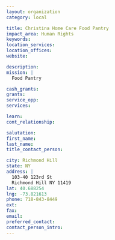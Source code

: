```yaml
---
layout: organization
category: local

title: Christina Home Care Food Pantry
impact_area: Human Rights
keywords: 
location_services: 
location_offices: 
website: 

description: 
mission: |
  Food Pantry

cash_grants: 
grants: 
service_opp: 
services: 

learn: 
cont_relationship: 

salutation: 
first_name: 
last_name: 
title_contact_person: 

city: Richmond Hill
state: NY
address: |
  103-40 123rd St  
  Richmond Hill NY 11419
lat: 40.688254
lng: -73.821613
phone: 718-843-8449
ext: 
fax: 
email: 
preferred_contact: 
contact_person_intro: 
---
```

